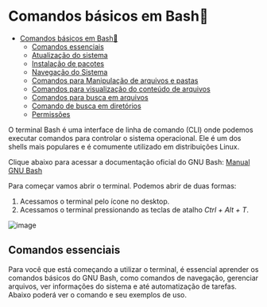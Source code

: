 # Comandos básicos em Bash🐧

- [Comandos básicos em Bash🐧](#comandos-básicos-em-bash)
  - [Comandos essenciais](#comandos-essenciais)
  - [Atualização do sistema](#https://github.com/ViniciusH97/Tutorial-Terminal-Linux/blob/main/1%20-%20Comandos%20B%C3%A1sicos/atualizacao.md)
  - [Instalação de pacotes](#https://github.com/ViniciusH97/Tutorial-Terminal-Linux/blob/main/1%20-%20Comandos%20B%C3%A1sicos/instala%C3%A7%C3%A3o.md)
  - [Navegação do Sistema](#https://github.com/ViniciusH97/Tutorial-Terminal-Linux/blob/main/1%20-%20Comandos%20B%C3%A1sicos/navegacao.md)
  - [Comandos para Manipulação de arquivos e pastas](#https://github.com/ViniciusH97/Tutorial-Terminal-Linux/blob/main/1%20-%20Comandos%20B%C3%A1sicos/navegacao.md)
  - [Comandos para visualização do conteúdo de arquivos](#https://github.com/ViniciusH97/Tutorial-Terminal-Linux/blob/main/1%20-%20Comandos%20B%C3%A1sicos/navegacao.md)
  - [Comandos para busca em arquivos](#https://github.com/ViniciusH97/Tutorial-Terminal-Linux/blob/main/1%20-%20Comandos%20B%C3%A1sicos/navegacao.md)
  - [Comando de busca em diretórios](#https://github.com/ViniciusH97/Tutorial-Terminal-Linux/blob/main/1%20-%20Comandos%20B%C3%A1sicos/navegacao.md)
  - [Permissões](#https://github.com/ViniciusH97/Tutorial-Terminal-Linux/blob/main/1%20-%20Comandos%20B%C3%A1sicos/permissoes.md)

O terminal Bash é uma interface de linha de comando (CLI) onde podemos executar comandos para controlar o sistema operacional. Ele é um dos shells mais populares e é comumente utilizado em distribuições Linux.

Clique abaixo para acessar a documentação oficial do GNU Bash:
[Manual GNU Bash](https://www.gnu.org/software/bash/manual/bash.html)

Para começar vamos abrir o terminal. Podemos abrir de duas formas:
1. Acessamos o terminal pelo ícone no desktop.
2. Acessamos o terminal pressionando as teclas de atalho _Ctrl + Alt + T_.

![image](https://github.com/user-attachments/assets/0c0cff03-615b-4a94-bbc8-9806799e057d)

## Comandos essenciais

Para você que está começando a utilizar o terminal, é essencial aprender os comandos básicos do GNU Bash, como comandos de navegação, gerenciar arquivos, ver informações do sistema e até automatização de tarefas. Abaixo poderá ver o comando e seu exemplos de uso.
